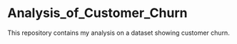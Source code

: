 # Analysis_of_Customer_Churn
This repository contains my analysis on a dataset showing customer churn.
